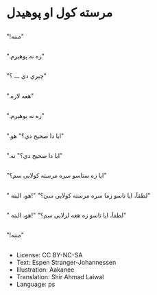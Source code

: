 # مرسته کول او پوهیدل

##
"!مننه"

##
".زه نه پوهیږم"

##
"چیري دي ـــ ؟"

##
".هغه لاره"

##
".زه نه پوهیږم"

##
 ".ایا دا صحیح دي؟" هو"

##
 ".ایا دا صحیح دي؟" نه"

##
"ایا زه ستاسو سره مرسته کولایی سم؟"

##
" لطفآ، ایا تاسو زما سره مرسته کولایی سئ؟"
"!هو، البته"

##
" لطفآ، ایا تاسو زه هغه لرلایی سم؟"
"!هو، البته"

##
"!مننه"

##
* License: CC BY-NC-SA
* Text: Espen Stranger-Johannessen
* Illustration: Aakanee
* Translation: Shir Ahmad Laiwal
* Language: ps
